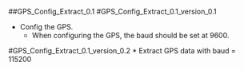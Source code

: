 ##GPS_Config_Extract_0.1
#GPS_Config_Extract_0.1_version_0.1
* Config the GPS.
	* When configuring the GPS, the baud should be set at 9600.
	
#GPS_Config_Extract_0.1_version_0.2
	* Extract GPS data with baud = 115200
	
	
